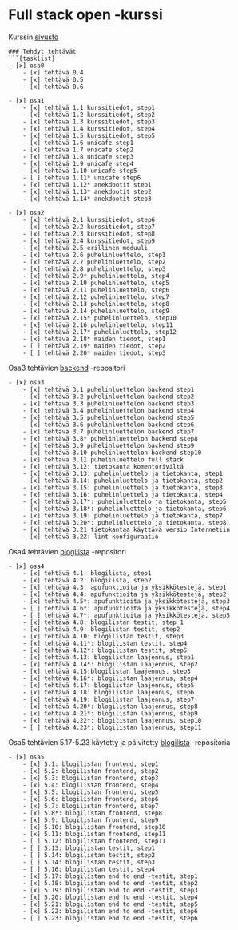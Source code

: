 # Full stack open -kurssi
Kurssin [sivusto](https://fullstackopen.com/)

```[tasklist]
### Tehdyt tehtävät
```[tasklist]
- [x] osa0
    - [x] tehtävä 0.4
    - [x] tehtävä 0.5
    - [x] tehtävä 0.6
```

```[tasklist]
- [x] osa1
    - [x] tehtävä 1.1 kurssitiedot, step1
    - [x] tehtävä 1.2 kurssitiedot, step2
    - [x] tehtävä 1.3 kurssitiedot, step3
    - [x] tehtävä 1.4 kurssitiedot, step4
    - [x] tehtävä 1.5 kurssitiedot, step5
    - [x] tehtävä 1.6 unicafe step1
    - [x] tehtävä 1.7 unicafe step2
    - [x] tehtävä 1.8 unicafe step3
    - [x] tehtävä 1.9 unicafe step4
    - [x] tehtävä 1.10 unicafe step5
    - [ ] tehtävä 1.11* unicafe step6
    - [x] tehtävä 1.12* anekdootit step1
    - [x] tehtävä 1.13* anekdootit step2
    - [x] tehtävä 1.14* anekdootit step3
```

```[tasklist]
- [x] osa2
    - [x] tehtävä 2.1 kurssitiedot, step6
    - [x] tehtävä 2.2 kurssitiedot, step7
    - [x] tehtävä 2.3 kurssitiedot, step8
    - [x] tehtävä 2.4 kurssitiedot, step9
    - [x] tehtävä 2.5 erillinen moduuli
    - [x] tehtävä 2.6 puhelinluettelo, step1
    - [x] tehtävä 2.7 puhelinluettelo, step2
    - [x] tehtävä 2.8 puhelinluettelo, step3
    - [x] tehtävä 2.9* puhelinluettelo, step4
    - [x] tehtävä 2.10 puhelinluettelo, step5
    - [x] tehtävä 2.11 puhelinluettelo, step6
    - [x] tehtävä 2.12 puhelinluettelo, step7
    - [x] tehtävä 2.13 puhelinluettelo, step8
    - [x] tehtävä 2.14 puhelinluettelo, step9
    - [x] tehtävä 2.15* puhelinluettelo, step10
    - [x] tehtävä 2.16 puhelinluettelo, step11
    - [x] tehtävä 2.17* puhelinluettelo, step12
    - [x] tehtävä 2.18* maiden tiedot, step1
    - [ ] tehtävä 2.19* maiden tiedot, step2
    - [ ] tehtävä 2.20* maiden tiedot, step3
```

Osa3 tehtävien [backend](https://github.com/jmkahko/fullstack_osa3_Backend) -repositori
```[tasklist]
- [x] osa3
    - [x] tehtävä 3.1 puhelinluettelon backend step1
    - [x] tehtävä 3.2 puhelinluettelon backend step2
    - [x] tehtävä 3.3 puhelinluettelon backend step3
    - [x] tehtävä 3.4 puhelinluettelon backend step4
    - [x] tehtävä 3.5 puhelinluettelon backend step5
    - [x] tehtävä 3.6 puhelinluettelon backend step6
    - [x] tehtävä 3.7 puhelinluettelon backend step7
    - [x] tehtävä 3.8* puhelinluettelon backend step8
    - [x] tehtävä 3.9 puhelinluettelon backend step9
    - [x] tehtävä 3.10 puhelinluettelon backend step10
    - [x] tehtävä 3.11 puhelinluettelo full stack
    - [x] tehtävä 3.12: tietokanta komentoriviltä
    - [x] tehtävä 3.13: puhelinluettelo ja tietokanta, step1
    - [x] tehtävä 3.14: puhelinluettelo ja tietokanta, step2
    - [x] tehtävä 3.15: puhelinluettelo ja tietokanta, step3
    - [x] tehtävä 3.16: puhelinluettelo ja tietokanta, step4
    - [x] tehtävä 3.17*: puhelinluettelo ja tietokanta, step5
    - [x] tehtävä 3.18*: puhelinluettelo ja tietokanta, step6
    - [x] tehtävä 3.19: puhelinluettelo ja tietokanta, step7
    - [x] tehtävä 3.20*: puhelinluettelo ja tietokanta, step8
    - [x] tehtävä 3.21 tietokantaa käyttävä versio Internetiin
    - [x] tehtävä 3.22: lint-konfiguraatio
```

Osa4 tehtävien [blogilista](https://github.com/jmkahko/fullstack_blogilista) -repositori
```[tasklist]
- [x] osa4
    - [x] tehtävä 4.1: blogilista, step1
    - [x] tehtävä 4.2: blogilista, step2
    - [x] tehtävä 4.3: apufunktioita ja yksikkötestejä, step1
    - [x] tehtävä 4.4: apufunktioita ja yksikkötestejä, step2
    - [x] tehtävä 4.5*: apufunktioita ja yksikkötestejä, step3 
    - [ ] tehtävä 4.6*: apufunktioita ja yksikkötestejä, step4
    - [ ] tehtävä 4.7*: apufunktioita ja yksikkötestejä, step5
    - [x] tehtävä 4.8: blogilistan testit, step 1 
    - [x] tehtävä 4.9: blogilistan testit, step2 
    - [x] tehtävä 4.10: blogilistan testit, step3 
    - [x] tehtävä 4.11*: blogilistan testit, step4
    - [x] tehtävä 4.12*: blogilistan testit, step5 
    - [x] tehtävä 4.13: blogilistan laajennus, step1 
    - [x] tehtävä 4.14*: blogilistan laajennus, step2 
    - [x] tehtävä 4.15:blogilistan laajennus, step3
    - [x] tehtävä 4.16*: blogilistan laajennus, step4 
    - [x] tehtävä 4.17: blogilistan laajennus, step5 
    - [x] tehtävä 4.18: blogilistan laajennus, step6 
    - [x] tehtävä 4.19: blogilistan laajennus, step7 
    - [x] tehtävä 4.20*: blogilistan laajennus, step8
    - [x] tehtävä 4.21*: blogilistan laajennus, step9
    - [x] tehtävä 4.22*: blogilistan laajennus, step10 
    - [ ] tehtävä 4.23*: blogilistan laajennus, step11
```

Osa5 tehtävien 5.17-5.23 käytetty ja päivitetty [blogilista](https://github.com/jmkahko/fullstack_blogilista) -repositoria
```[tasklist]
- [x] osa5
    - [x] 5.1: blogilistan frontend, step1
    - [x] 5.2: blogilistan frontend, step2
    - [x] 5.3: blogilistan frontend, step3
    - [x] 5.4: blogilistan frontend, step4
    - [x] 5.5: blogilistan frontend, step5
    - [x] 5.6: blogilistan frontend, step6
    - [x] 5.7: blogilistan frontend, step7
    - [x] 5.8*: blogilistan frontend, step8
    - [x] 5.9: blogilistan frontend, step9
    - [x] 5.10: blogilistan frontend, step10
    - [x] 5.11: blogilistan frontend, step11
    - [ ] 5.12: blogilistan frontend, step11
    - [ ] 5.13: blogilistan testit, step1
    - [ ] 5.14: blogilistan testit, step2
    - [ ] 5.14: blogilistan testit, step3
    - [ ] 5.16: blogilistan testit, step4
    - [x] 5.17: blogilistan end to end ‑testit, step1
    - [x] 5.18: blogilistan end to end ‑testit, step2
    - [x] 5.19: blogilistan end to end ‑testit, step3
    - [x] 5.20: blogilistan end to end ‑testit, step4
    - [x] 5.21: blogilistan end to end ‑testit, step5
    - [x] 5.22: blogilistan end to end ‑testit, step6
    - [ ] 5.23: blogilistan end to end ‑testit, step6
```